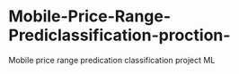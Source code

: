 # Mobile-Price-Range-Prediclassification-proction-
Mobile price range predication classification project ML
